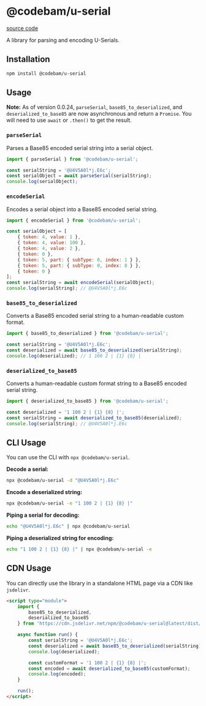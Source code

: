 # @codebam/u-serial

[source code](https://github.com/codebam/serial-mutation-engine)

A library for parsing and encoding U-Serials.

## Installation

```bash
npm install @codebam/u-serial
```

## Usage

**Note:** As of version 0.0.24, `parseSerial`, `base85_to_deserialized`, and `deserialized_to_base85` are now asynchronous and return a `Promise`. You will need to use `await` or `.then()` to get the result.

### `parseSerial`

Parses a Base85 encoded serial string into a serial object.

```javascript
import { parseSerial } from '@codebam/u-serial';

const serialString = '@U4V5A0l*j.E6c';
const serialObject = await parseSerial(serialString);
console.log(serialObject);
```

### `encodeSerial`

Encodes a serial object into a Base85 encoded serial string.

```javascript
import { encodeSerial } from '@codebam/u-serial';

const serialObject = [
	{ token: 4, value: 1 },
	{ token: 4, value: 100 },
	{ token: 4, value: 2 },
	{ token: 0 },
	{ token: 5, part: { subType: 0, index: 1 } },
	{ token: 5, part: { subType: 0, index: 8 } },
	{ token: 0 }
];
const serialString = await encodeSerial(serialObject);
console.log(serialString); // @U4V5A0l*j.E6c
```

### `base85_to_deserialized`

Converts a Base85 encoded serial string to a human-readable custom format.

```javascript
import { base85_to_deserialized } from '@codebam/u-serial';

const serialString = '@U4V5A0l*j.E6c';
const deserialized = await base85_to_deserialized(serialString);
console.log(deserialized); // 1 100 2 | {1} {8} |
```

### `deserialized_to_base85`

Converts a human-readable custom format string to a Base85 encoded serial string.

```javascript
import { deserialized_to_base85 } from '@codebam/u-serial';

const deserialized = '1 100 2 | {1} {8} |';
const serialString = await deserialized_to_base85(deserialized);
console.log(serialString); // @U4V5A0l*j.E6c
```

## CLI Usage

You can use the CLI with `npx @codebam/u-serial`.

**Decode a serial:**

```bash
npx @codebam/u-serial -d "@U4V5A0l*j.E6c"
```

**Encode a deserialized string:**

```bash
npx @codebam/u-serial -e "1 100 2 | {1} {8} |"
```

**Piping a serial for decoding:**

```bash
echo "@U4V5A0l*j.E6c" | npx @codebam/u-serial
```

**Piping a deserialized string for encoding:**

```bash
echo "1 100 2 | {1} {8} |" | npx @codebam/u-serial -e
```

## CDN Usage

You can directly use the library in a standalone HTML page via a CDN like `jsdelivr`.

```html
<script type="module">
	import {
		base85_to_deserialized,
		deserialized_to_base85
	} from 'https://cdn.jsdelivr.net/npm/@codebam/u-serial@latest/dist/api.js';

    async function run() {
        const serialString = '@U4V5A0l*j.E6c';
        const deserialized = await base85_to_deserialized(serialString);
        console.log(deserialized);

        const customFormat = '1 100 2 | {1} {8} |';
        const encoded = await deserialized_to_base85(customFormat);
        console.log(encoded);
    }

    run();
</script>
```